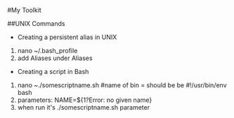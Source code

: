 #My Toolkit

##UNIX Commands

* Creating a persistent alias in UNIX
1. nano ~/.bash_profile
2. add Aliases under Aliases

* Creating a script in Bash
1. nano ~./somescriptname.sh
#name of bin = should be be #!/usr/bin/env bash
2. parameters: NAME=${1?Error: no given name}
3. when run it's ./somescriptname.sh parameter
